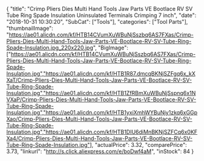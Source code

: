{
	"title": "Crimp Pliers Dies Multi Hand Tools Jaw Parts VE Bootlace RV SV Tube Ring Spade Insulation Uninsulated Terminals Crimping 7 inch",
	"date": "2018-10-31 10:30:20",
	"SubCat": ["Tools"],
	"categories": ["Tool Parts"],
	"thumbnailImage": "https://ae01.alicdn.com/kf/HTB14CVumXuWBuNjSszbq6AS7FXas/Crimp-Pliers-Dies-Multi-Hand-Tools-Jaw-Parts-VE-Bootlace-RV-SV-Tube-Ring-Spade-Insulation.jpg_220x220.jpg",
	"BigImage": ["https://ae01.alicdn.com/kf/HTB14CVumXuWBuNjSszbq6AS7FXas/Crimp-Pliers-Dies-Multi-Hand-Tools-Jaw-Parts-VE-Bootlace-RV-SV-Tube-Ring-Spade-Insulation.jpg","https://ae01.alicdn.com/kf/HTB1R87.dmcqBKNjSZFgq6x_kXXaT/Crimp-Pliers-Dies-Multi-Hand-Tools-Jaw-Parts-VE-Bootlace-RV-SV-Tube-Ring-Spade-Insulation.jpg","https://ae01.alicdn.com/kf/HTB1ZfRBmXuWBuNjSspnq6x1NVXaP/Crimp-Pliers-Dies-Multi-Hand-Tools-Jaw-Parts-VE-Bootlace-RV-SV-Tube-Ring-Spade-Insulation.jpg","https://ae01.alicdn.com/kf/HTB1yxiXmhWYBuNjy1zkq6xGGpXao/Crimp-Pliers-Dies-Multi-Hand-Tools-Jaw-Parts-VE-Bootlace-RV-SV-Tube-Ring-Spade-Insulation.jpg","https://ae01.alicdn.com/kf/HTB1DIU6diMnBKNjSZFCq6x0KFXa4/Crimp-Pliers-Dies-Multi-Hand-Tools-Jaw-Parts-VE-Bootlace-RV-SV-Tube-Ring-Spade-Insulation.jpg"],
	"actualPrice": 3.32,
	"comparePrice": 3.73,
	"linkurl": "http://s.click.aliexpress.com/e/boDwf4aM",
	"inStock": 84
}
